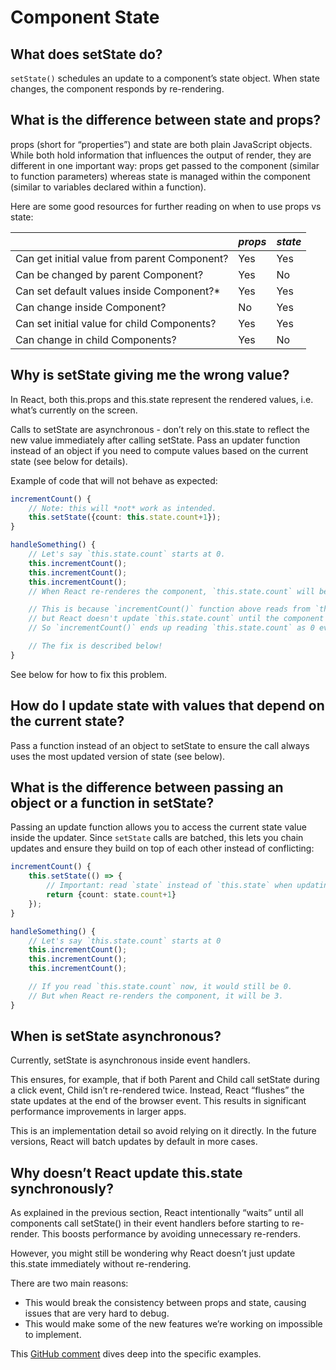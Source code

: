 # Component State

## What does setState do?

`setState()` schedules an update to a component’s state object. When state changes, the component responds by re-rendering.

## What is the difference between state and props?

props (short for “properties”) and state are both plain JavaScript objects. While both hold information that influences the output of render, they are different in one important way: props get passed to the component (similar to function parameters) whereas state is managed within the component (similar to variables declared within a function).

Here are some good resources for further reading on when to use props vs state:

|                                              | _props_ | _state_ |
| -------------------------------------------- | ------- | ------- |
| Can get initial value from parent Component? | Yes     | Yes     |
| Can be changed by parent Component?          | Yes     | No      |
| Can set default values inside Component?\*   | Yes     | Yes     |
| Can change inside Component?                 | No      | Yes     |
| Can set initial value for child Components?  | Yes     | Yes     |
| Can change in child Components?              | Yes     | No      |

## Why is setState giving me the wrong value?

In React, both this.props and this.state represent the rendered values, i.e. what’s currently on the screen.

Calls to setState are asynchronous - don’t rely on this.state to reflect the new value immediately after calling setState. Pass an updater function instead of an object if you need to compute values based on the current state (see below for details).

Example of code that will not behave as expected:

```ts
incrementCount() {
    // Note: this will *not* work as intended.
    this.setState({count: this.state.count+1});
}

handleSomething() {
    // Let's say `this.state.count` starts at 0.
    this.incrementCount();
    this.incrementCount();
    this.incrementCount();
    // When React re-renderes the component, `this.state.count` will be 1, but you expected 3.

    // This is because `incrementCount()` function above reads from `this.state.count`,
    // but React doesn't update `this.state.count` until the component is re-rendered.
    // So `incrementCount()` ends up reading `this.state.count` as 0 every time, and sets it to 1.

    // The fix is described below!
}
```

See below for how to fix this problem.

## How do I update state with values that depend on the current state?

Pass a function instead of an object to setState to ensure the call always uses the most updated version of state (see below).

## What is the difference between passing an object or a function in setState?

Passing an update function allows you to access the current state value inside the updater. Since `setState` calls are batched, this lets you chain updates and ensure they build on top of each other instead of conflicting:

```ts
incrementCount() {
    this.setState(() => {
        // Important: read `state` instead of `this.state` when updating
        return {count: state.count+1}
    });
}

handleSomething() {
    // Let's say `this.state.count` starts at 0
    this.incrementCount();
    this.incrementCount();
    this.incrementCount();

    // If you read `this.state.count` now, it would still be 0.
    // But when React re-renders the component, it will be 3.
}
```

## When is setState asynchronous?

Currently, setState is asynchronous inside event handlers.

This ensures, for example, that if both Parent and Child call setState during a click event, Child isn’t re-rendered twice. Instead, React “flushes” the state updates at the end of the browser event. This results in significant performance improvements in larger apps.

This is an implementation detail so avoid relying on it directly. In the future versions, React will batch updates by default in more cases.

## Why doesn’t React update this.state synchronously?

As explained in the previous section, React intentionally “waits” until all components call setState() in their event handlers before starting to re-render. This boosts performance by avoiding unnecessary re-renders.

However, you might still be wondering why React doesn’t just update this.state immediately without re-rendering.

There are two main reasons:

- This would break the consistency between props and state, causing issues that are very hard to debug.
- This would make some of the new features we’re working on impossible to implement.

This [GitHub comment](https://github.com/facebook/react/issues/11527#issuecomment-360199710) dives deep into the specific examples.
